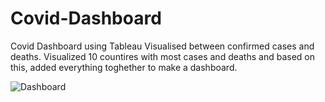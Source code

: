 # Covid-Dashboard
Covid Dashboard using Tableau
Visualised between confirmed cases and deaths. Visualized 10 countires with most cases and deaths and based on this, added everything toghether to make a dashboard.

![Dashboard](‪C:\Users\Manan\Desktop\Dashboard.PNG)
